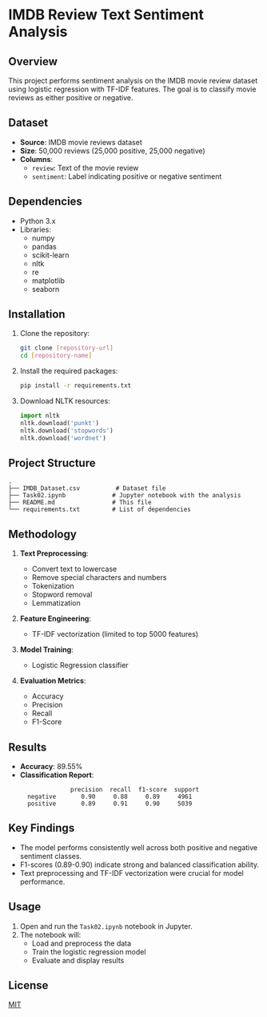# IMDB Review Text Sentiment Analysis

## Overview
This project performs sentiment analysis on the IMDB movie review dataset using logistic regression with TF-IDF features. The goal is to classify movie reviews as either positive or negative.

## Dataset
- **Source**: IMDB movie reviews dataset
- **Size**: 50,000 reviews (25,000 positive, 25,000 negative)
- **Columns**: 
  - `review`: Text of the movie review
  - `sentiment`: Label indicating positive or negative sentiment

## Dependencies
- Python 3.x
- Libraries:
  - numpy
  - pandas
  - scikit-learn
  - nltk
  - re
  - matplotlib
  - seaborn

## Installation
1. Clone the repository:
   ```bash
   git clone [repository-url]
   cd [repository-name]
   ```

2. Install the required packages:
   ```bash
   pip install -r requirements.txt
   ```

3. Download NLTK resources:
   ```python
   import nltk
   nltk.download('punkt')
   nltk.download('stopwords')
   nltk.download('wordnet')
   ```

## Project Structure
```
.
├── IMDB_Dataset.csv          # Dataset file
├── Task02.ipynb             # Jupyter notebook with the analysis
├── README.md                # This file
└── requirements.txt         # List of dependencies
```

## Methodology
1. **Text Preprocessing**:
   - Convert text to lowercase
   - Remove special characters and numbers
   - Tokenization
   - Stopword removal
   - Lemmatization

2. **Feature Engineering**:
   - TF-IDF vectorization (limited to top 5000 features)

3. **Model Training**:
   - Logistic Regression classifier

4. **Evaluation Metrics**:
   - Accuracy
   - Precision
   - Recall
   - F1-Score

## Results
- **Accuracy**: 89.55%
- **Classification Report**:
  ```
                precision  recall  f1-score  support
    negative       0.90     0.88     0.89     4961
    positive       0.89     0.91     0.90     5039
  ```

## Key Findings
- The model performs consistently well across both positive and negative sentiment classes.
- F1-scores (0.89-0.90) indicate strong and balanced classification ability.
- Text preprocessing and TF-IDF vectorization were crucial for model performance.

## Usage
1. Open and run the `Task02.ipynb` notebook in Jupyter.
2. The notebook will:
   - Load and preprocess the data
   - Train the logistic regression model
   - Evaluate and display results

## License
[MIT](LICENSE)
